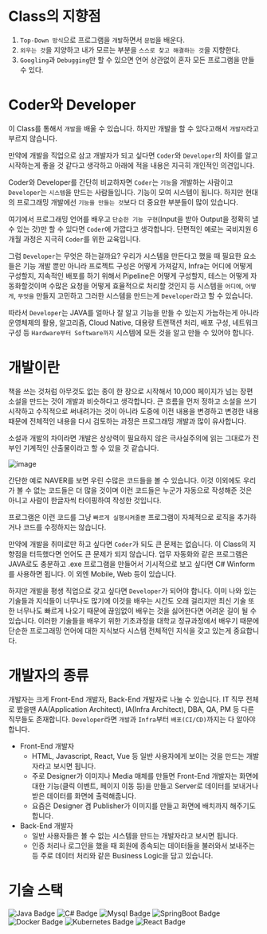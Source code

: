 # Class의 지향점
  1. `Top-Down 방식`으로 프로그램을 `개발`하면서 `문법`을 배운다.
  2. `외우는 것`을 지양하고 내가 모르는 부분을 `스스로 찾고 해결하는 것`을 지향한다.
  3. `Googling`과 `Debugging`만 할 수 있으면 언어 상관없이 혼자 모든 프로그램을 만들 수 있다.

# Coder와 Developer
이 Class를 통해서 `개발`을 배울 수 있습니다. 하지만 개발을 할 수 있다고해서 `개발자`라고 부르지 않습니다.

만약에 개발을 직업으로 삼고 개발자가 되고 싶다면 `Coder`와 `Developer`의 차이를 알고 시작하는게 좋을 것 같다고 생각하고 아래에 적을 내용은 지극히 개인적인 의견입니다.

Coder와 Developer를 간단히 비교하자면 `Coder`는 `기능`을 개발하는 사람이고 `Developer`는 `시스템`을 만드는 사람들입니다. 기능이 모여 시스템이 됩니다. 하지만 현대의 프로그래밍 개발에선 `기능을 만들는 것`보다 더 중요한 부분들이 많이 있습니다. 

여기에서 프로그래밍 언어를 배우고 `단순한 기능 구현`(Input을 받아 Output을 정확히 낼 수 있는 것)만 할 수 있다면 `Coder`에 가깝다고 생각합니다. 단편적인 예로는 국비지원 6개월 과정은 지극히 `Coder`를 위한 교육입니다.

그럼 `Developer`는 무엇은 하는걸까요? 우리가 시스템을 만든다고 했을 때 필요한 요소들은 기능 개발 뿐만 아니라 프로젝트 구성은 어떻게 가져갈지, Infra는 어디에 어떻게 구성할지, 지속적인 배포를 하기 위해서 Pipeline은 어떻게 구성할지, 테스는 어떻게 자동화할것이며 수많은 요청을 어떻게 효율적으로 처리할 것인지 등 시스템을 `어디에`, `어떻게`, `무엇을` 만들지 고민하고 그러한 시스템을 만드는게 `Developer`라고 할 수 있습니다.

따라서 `Developer`는 JAVA를 얼마나 잘 알고 기능을 만들 수 있는지 가늠하는게 아니라 운영체제의 활용, 알고리즘, Cloud Native, 대용량 트랜잭션 처리, 배포 구성, 네트워크 구성 등 `Hardware부터 Software까지` 시스템에 모든 것을 알고 만들 수 있어야 합니다.

# 개발이란
책을 쓰는 것처럼 아무것도 없는 종이 한 장으로 시작해서 10,000 페이지가 넘는 장편 소설을 만드는 것이 개발과 비슷하다고 생각합니다.
큰 흐름을 먼저 정하고 소설을 쓰기 시작하고 수직적으로 써내려가는 것이 아니라 도중에 이전 내용을 변경하고 변경한 내용 때문에 전체적인 내용을 다시 검토하는 과정은 프로그래밍 개발과 많이 유사합니다.

소설과 개발의 차이라면 개발은 상상력이 필요하지 않은 극사실주의에 읽는 그대로가 전부인 기계적인 산출물이라고 할 수 있을 것 같습니다.

![image](https://user-images.githubusercontent.com/21374902/153697946-50202b73-ee29-4e7f-b898-1f98863225e7.png)

간단한 예로 NAVER를 보면 우린 수많은 코드들을 볼 수 있습니다. 이것 이외에도 우리가 볼 수 없는 코드들은 더 많을 것이며 이런 코드들은 누군가 자동으로 작성해준 것은 아니고 사람이 한글자씩 타이핑하여 작성한 것입니다.

프로그램은 이런 코드를 그냥 `빠르게 실행시켜줄뿐` 프로그램이 자체적으로 로직을 추가하거나 코드를 수정하지는 않습니다. 

만약에 개발을 취미로만 하고 싶다면 `Coder`가 되도 큰 문제는 없습니다.
이 Class의 지향점을 터득했다면 언어도 큰 문제가 되지 않습니다.
업무 자동화와 같은 프로그램은 JAVA로도 충분하고 .exe 프로그램을 만들어서 기시적으로 보고 싶다면 C# Winform를 사용하면 됩니다. 이 외엔 Mobile, Web 등이 있습니다.

하지만 개발을 평생 직업으로 갖고 싶다면 `Developer`가 되어야 합니다. 이미 나와 있는 기술들과 지식들이 너무나도 많기에 이것을 배우는 시간도 오래 걸리지만 최신 기술 또한 너무나도 빠르게 나오기 때문에 끊임없이 배우는 것을 싫어한다면 어려운 길이 될 수 있습니다. 이러한 기술들을 배우기 위한 기초과정을 대학교 정규과정에서 배우기 때문에 단순한 프로그래밍 언어에 대한 지식보다 시스템 전체적인 지식을 갖고 있는게 중요합니다.

# 개발자의 종류
개발자는 크게 Front-End 개발자, Back-End 개발자로 나눌 수 있습니다. IT 직무 전체로 봤을땐 AA(Application Architect), IA(Infra Architect), DBA, QA, PM 등 다른 직무들도 존재합니다. `Developer`라면 `개발`과 `Infra`부터 `배포(CI/CD)`까지는 다 알아야 합니다.
- Front-End 개발자
  - HTML, Javascript, React, Vue 등 일반 사용자에게 보이는 것을 만드는 개발자라고 보시면 됩니다.
  - 주로 Designer가 이미지나 Media 매체를 만들면 Front-End 개발자는 화면에 대한 기능(클릭 이벤트, 페이지 이동 등)을 만들고 Server로 데이터를 보내거나 받은 데이터를 화면에 출력해줍니다.
  - 요즘은 Designer 겸 Publisher가 이미지를 만들고 화면에 배치까지 해주기도 합니다.
- Back-End 개발자
  - 일반 사용자들은 볼 수 없는 시스템을 만드는 개발자라고 보시면 됩니다.
  - 인증 처리나 로그인을 했을 때 회원에 종속되는 데이터들을 불러와서 보내주는 등 주로 데이터 처리와 같은 Business Logic을 담고 있습니다.

# 기술 스택
![Java Badge](https://img.shields.io/badge/Java-E50914?style=for-the-badge&logo=Java&logoColor=white)
![C# Badge](https://img.shields.io/badge/CSharp-231F20?style=for-the-badge&logo=CSharp&logoColor=white)
![Mysql Badge](https://img.shields.io/badge/Mysql-4479A1?style=for-the-badge&logo=Mysql&logoColor=white)
![SpringBoot Badge](https://img.shields.io/badge/SpringBoot-6DB33F?style=for-the-badge&logo=SpringBoot&logoColor=white)
![Docker Badge](https://img.shields.io/badge/Docker-2CA5E0?style=for-the-badge&logo=docker&logoColor=white)
![Kubernetes Badge](https://img.shields.io/badge/Kubernetes-blue?style=for-the-badge&logo=kubernetes&logoColor=white)
![React Badge](https://img.shields.io/badge/React-lightgray?style=for-the-badge&logo=React&logoColor=white)